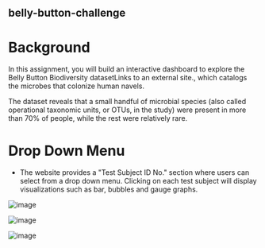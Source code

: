 ## belly-button-challenge

# Background
In this assignment, you will build an interactive dashboard to explore the Belly Button Biodiversity datasetLinks to an external site., which catalogs the microbes that colonize human navels.

The dataset reveals that a small handful of microbial species (also called operational taxonomic units, or OTUs, in the study) were present in more than 70% of people, while the rest were relatively rare.

# Drop Down Menu
- The website provides a "Test Subject ID No." section where users can select from a drop down menu. Clicking on each test subject will display visualizations such as bar, bubbles and gauge graphs.


![image](https://user-images.githubusercontent.com/94163197/230497443-8a55afff-fd60-4419-8e6c-bb864a625cdf.png)


![image](https://user-images.githubusercontent.com/94163197/230497463-57a8f8fe-0f1c-4e57-bf00-81e85456d6c6.png)


![image](https://user-images.githubusercontent.com/94163197/230497500-825d2761-b8d0-441b-afc7-f255e3d7f0c8.png)



